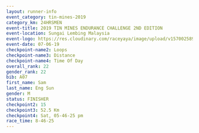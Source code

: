 ```yaml
---
layout: runner-info 
event_category: tin-mines-2019 
category_km: 24HRSMEN 
event-title: 2019 TIN MINES ENDURANCE CHALLENGE 2ND EDITION 
event-location: Sungai Lembing Malaysia 
event-logo: https://res.cloudinary.com/raceyaya/image/upload/v1570025899/logo/tinmines_fkmhj8.jpg 
event-date: 07-06-19 
checkpoint-name2: Loops 
checkpoint-name3: Distance 
checkpoint-name4: Time Of Day 
overall_rank: 22
gender_rank: 22
bib: A07
first_name: Sam
last_name: Eng Sun
gender: M
status: FINISHER
checkpoint2: 15
checkpoint3: 52.5 Km
checkpoint4: Sat, 05-46-25 pm
race_time: 8-46-25
---
```

